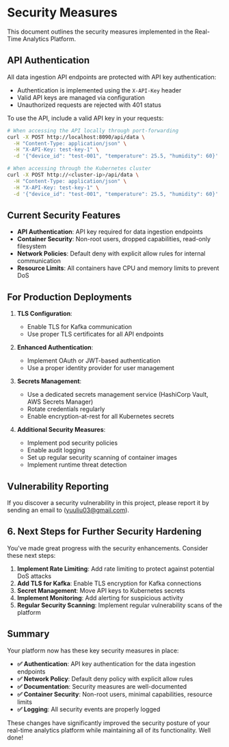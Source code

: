 # Security Measures

This document outlines the security measures implemented in the Real-Time Analytics Platform.

## API Authentication

All data ingestion API endpoints are protected with API key authentication:
- Authentication is implemented using the `X-API-Key` header
- Valid API keys are managed via configuration
- Unauthorized requests are rejected with 401 status

To use the API, include a valid API key in your requests:

```bash
# When accessing the API locally through port-forwarding
curl -X POST http://localhost:8090/api/data \
  -H "Content-Type: application/json" \
  -H "X-API-Key: test-key-1" \
  -d '{"device_id": "test-001", "temperature": 25.5, "humidity": 60}'

# When accessing through the Kubernetes cluster
curl -X POST http://<cluster-ip>/api/data \
  -H "Content-Type: application/json" \
  -H "X-API-Key: test-key-1" \
  -d '{"device_id": "test-001", "temperature": 25.5, "humidity": 60}'
```

## Current Security Features

- **API Authentication**: API key required for data ingestion endpoints
- **Container Security**: Non-root users, dropped capabilities, read-only filesystem
- **Network Policies**: Default deny with explicit allow rules for internal communication
- **Resource Limits**: All containers have CPU and memory limits to prevent DoS

## For Production Deployments

1. **TLS Configuration**:
   - Enable TLS for Kafka communication
   - Use proper TLS certificates for all API endpoints

2. **Enhanced Authentication**:
   - Implement OAuth or JWT-based authentication
   - Use a proper identity provider for user management

3. **Secrets Management**:
   - Use a dedicated secrets management service (HashiCorp Vault, AWS Secrets Manager)
   - Rotate credentials regularly
   - Enable encryption-at-rest for all Kubernetes secrets

4. **Additional Security Measures**:
   - Implement pod security policies
   - Enable audit logging
   - Set up regular security scanning of container images
   - Implement runtime threat detection

## Vulnerability Reporting

If you discover a security vulnerability in this project, please report it by sending an email to (yuuliu03@gmail.com).

## 6. Next Steps for Further Security Hardening

You've made great progress with the security enhancements. Consider these next steps:

1. **Implement Rate Limiting**: Add rate limiting to protect against potential DoS attacks
2. **Add TLS for Kafka**: Enable TLS encryption for Kafka connections
3. **Secret Management**: Move API keys to Kubernetes secrets
4. **Implement Monitoring**: Add alerting for suspicious activity
5. **Regular Security Scanning**: Implement regular vulnerability scans of the platform

## Summary

Your platform now has these key security measures in place:
- **✅ Authentication**: API key authentication for the data ingestion endpoints
- **✅ Network Policy**: Default deny policy with explicit allow rules
- **✅ Documentation**: Security measures are well-documented
- **✅ Container Security**: Non-root users, minimal capabilities, resource limits
- **✅ Logging**: All security events are properly logged

These changes have significantly improved the security posture of your real-time analytics platform while maintaining all of its functionality. Well done!
